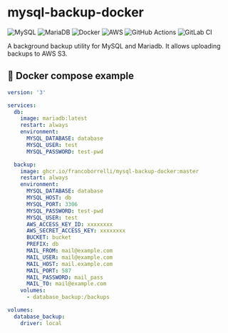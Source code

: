 # mysql-backup-docker

![MySQL](https://img.shields.io/badge/mysql-4479A1.svg?style=for-the-badge&logo=mysql&logoColor=white)
![MariaDB](https://img.shields.io/badge/MariaDB-003545?style=for-the-badge&logo=mariadb&logoColor=white)
![Docker](https://img.shields.io/badge/docker-%230db7ed.svg?style=for-the-badge&logo=docker&logoColor=white)
![AWS](https://img.shields.io/badge/AWS-%23FF9900.svg?style=for-the-badge&logo=amazon-aws&logoColor=white)
![GitHub Actions](https://img.shields.io/badge/github%20actions-%232671E5.svg?style=for-the-badge&logo=githubactions&logoColor=white)
![GitLab CI](https://img.shields.io/badge/gitlab%20ci-%23181717.svg?style=for-the-badge&logo=gitlab&logoColor=white)


A background backup utility for MySQL and Mariadb. It allows uploading backups to AWS S3.

## 🐳 Docker compose example

```yml
version: '3'

services:
  db:
    image: mariadb:latest
    restart: always
    environment:
      MYSQL_DATABASE: database
      MYSQL_USER: test
      MYSQL_PASSWORD: test-pwd

  backup:
    image: ghcr.io/francoborrelli/mysql-backup-docker:master
    restart: always
    environment:
      MYSQL_DATABASE: database
      MYSQL_HOST: db
      MYSQL_PORT: 3306
      MYSQL_PASSWORD: test-pwd
      MYSQL_USER: test
      AWS_ACCESS_KEY_ID: xxxxxxxx
      AWS_SECRET_ACCESS_KEY: xxxxxxxx
      BUCKET: bucket
      PREFIX: db
      MAIL_FROM: mail@example.com
      MAIL_USER: mail@example.com
      MAIL_HOST: mail.example.com
      MAIL_PORT: 587
      MAIL_PASSWORD: mail_pass
      MAIL_TO: mail@example.com
    volumes:
      - database_backup:/backups

volumes:
  database_backup:
    driver: local
```
